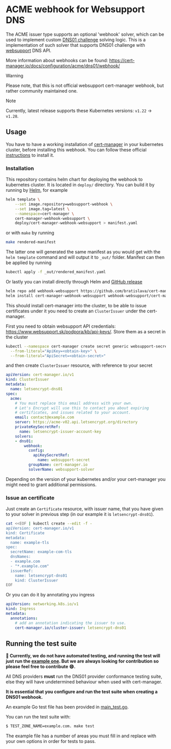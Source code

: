 # ACME webhook for Websupport DNS

The ACME issuer type supports an optional 'webhook' solver, which can be used to implement custom [DNS01 challenge](https://letsencrypt.org/docs/challenge-types/#dns-01-challenge) solving logic. This is a implementation of such solver that supports DNS01 challenge with [websupport](https://www.websupport.sk/) DNS API.

More information about webhooks can be found: https://cert-manager.io/docs/configuration/acme/dns01/webhook/

> [!WARNING]
> Please note, that this is not official websupport cert-manager webhook, but rather community maintained one.

> [!NOTE]
> Currently, latest release supports these Kubernetes versions: `v1.22` → `v1.28`.

## Usage

You have to have a working installation of [cert-manager](https://cert-manager.io/) in your kubernetes cluster, before installing this webhook. You can follow these official [instructions](https://cert-manager.io/docs/installation/) to install it.

### Installation

This repository contains helm chart for deploying the webhook to kubernetes cluster. It is located in `deploy/` directory. You can build it by running by [Helm](https://helm.sh/), for example

```sh
helm template \
    --set image.repository=websupport-webhook \
    --set image.tag=latest \
    --namespace=cert-manager \
    cert-manager-webhook-websupport \
    deploy/cert-manager-webhook-websupport > manifest.yaml
```

or with `make` by running 

```sh
make rendered-manifest
```

The latter one will generated the same manifest as you would get with the `helm template` command and will output it to  `_out/` folder. Manifest can then be applied by running

```sh
kubectl apply -f _out/rendered_manifest.yaml
```

Or lastly you can install directly through Helm and [GitHub release](https://github.com/bratislava/cert-manager-webhook-websupport/releases)

```sh
helm repo add webhook-websupport https://github.com/bratislava/cert-manager-webhook-websupport/releases/download/<release-name>/
helm install cert-manager-webhook-websupport webhook-websupport/cert-manager-webhook-websupport  
```

This should install cert-manager into the cluster, to be able to issue certificates under it you need to create an `ClusterIssuer` under the cert-manager.

First you need to obtain websupport API credentials: https://www.websupport.sk/podpora/kb/api-keys/. Store them as a secret in the cluster

```sh
kubectl --namespace cert-manager create secret generic websupport-secret \
  --from-literal="ApiKey=<obtain-key>" \
  --from-literal="ApiSecret=<obtain-secret>"
```

and then create `ClusterIssuer` resource, with reference to your secret

```yaml
apiVersion: cert-manager.io/v1
kind: ClusterIssuer
metadata:
  name: letsencrypt-dns01
spec:
  acme:
    # You must replace this email address with your own.
    # Let's Encrypt will use this to contact you about expiring
    # certificates, and issues related to your account.
    email: contact@example.com
    server: https://acme-v02.api.letsencrypt.org/directory
    privateKeySecretRef:
      name: letsencrypt-issuer-account-key
    solvers:
    - dns01:
        webhook:
          config:
            apiKeySecretRef:
              name: websupport-secret
          groupName: cert-manager.io
          solverName: websupport-solver
```

Depending on the version of your kubernetes and/or your cert-manager you might need to grant additional permissions.

### Issue an certificate

Just create an `Certificate` resource, with issuer name, that you have given to your solver in previous step (in our example it is `letsencrypt-dns01`).

```sh
cat <<EOF | kubectl create --edit -f -
apiVersion: cert-manager.io/v1
kind: Certificate
metadata:
  name: example-tls
spec:
  secretName: example-com-tls
  dnsNames:
  - example.com
  - "*.example.com"
  issuerRef:
    name: letsencrypt-dns01
    kind: ClusterIssuer
EOF
```

Or you can do it by annotating you ingress

```yaml
apiVersion: networking.k8s.io/v1
kind: Ingress
metadata:
  annotations:
    # add an annotation indicating the issuer to use.
    cert-manager.io/cluster-issuer: letsencrypt-dns01
```

## Running the test suite

**:orange_book: Currently, we do not have automated testing, and running the test will just run the [example one](https://github.com/cert-manager/webhook-example). But we are always looking for contribution so please feel free to contribute :smile:.**

All DNS providers **must** run the DNS01 provider conformance testing suite,
else they will have undetermined behaviour when used with cert-manager.

**It is essential that you configure and run the test suite when creating a
DNS01 webhook.**

An example Go test file has been provided in [main_test.go](https://github.com/cert-manager/webhook-example/blob/master/main_test.go).

You can run the test suite with:

```bash
$ TEST_ZONE_NAME=example.com. make test
```

The example file has a number of areas you must fill in and replace with your
own options in order for tests to pass.
